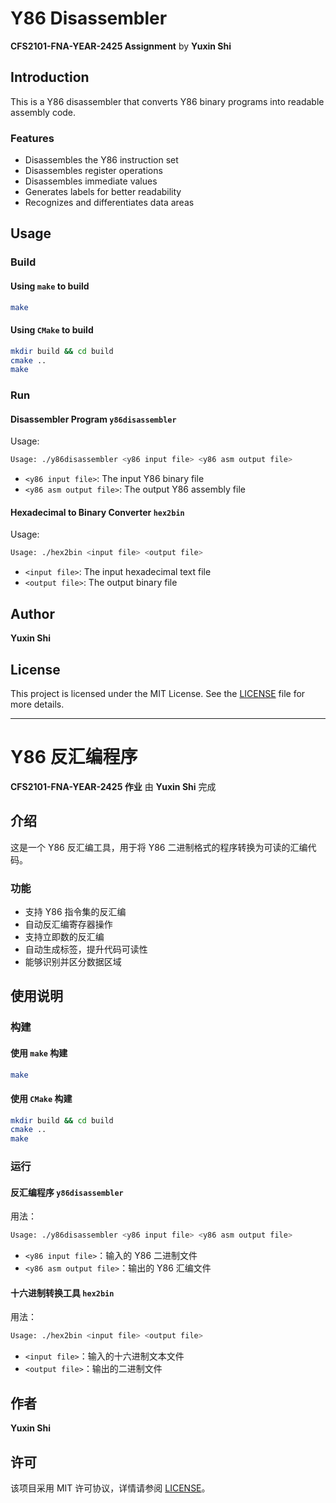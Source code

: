 # Y86 Disassembler

**CFS2101-FNA-YEAR-2425 Assignment** by **Yuxin Shi**

## Introduction

This is a Y86 disassembler that converts Y86 binary programs into readable assembly code.

### Features

- Disassembles the Y86 instruction set
- Disassembles register operations
- Disassembles immediate values
- Generates labels for better readability
- Recognizes and differentiates data areas

## Usage

### Build

#### Using `make` to build

```bash
make
```

#### Using `CMake` to build

```bash
mkdir build && cd build
cmake ..
make
```

### Run

#### Disassembler Program `y86disassembler`

Usage:

```bash
Usage: ./y86disassembler <y86 input file> <y86 asm output file>
```

- `<y86 input file>`: The input Y86 binary file
- `<y86 asm output file>`: The output Y86 assembly file

#### Hexadecimal to Binary Converter `hex2bin`

Usage:

```bash
Usage: ./hex2bin <input file> <output file>
```

- `<input file>`: The input hexadecimal text file
- `<output file>`: The output binary file

## Author

**Yuxin Shi**

## License

This project is licensed under the MIT License. See the [LICENSE](https://chatgpt.com/c/LICENSE) file for more details.

------

# Y86 反汇编程序

**CFS2101-FNA-YEAR-2425 作业** 由 **Yuxin Shi** 完成

## 介绍

这是一个 Y86 反汇编工具，用于将 Y86 二进制格式的程序转换为可读的汇编代码。

### 功能

- 支持 Y86 指令集的反汇编
- 自动反汇编寄存器操作
- 支持立即数的反汇编
- 自动生成标签，提升代码可读性
- 能够识别并区分数据区域

## 使用说明

### 构建

#### 使用 `make` 构建

```bash
make
```

#### 使用 `CMake` 构建

```bash
mkdir build && cd build
cmake ..
make
```

### 运行

#### 反汇编程序 `y86disassembler`

用法：

```bash
Usage: ./y86disassembler <y86 input file> <y86 asm output file>
```

- `<y86 input file>`：输入的 Y86 二进制文件
- `<y86 asm output file>`：输出的 Y86 汇编文件

#### 十六进制转换工具 `hex2bin`

用法：

```bash
Usage: ./hex2bin <input file> <output file>
```

- `<input file>`：输入的十六进制文本文件
- `<output file>`：输出的二进制文件

## 作者

**Yuxin Shi**

## 许可

该项目采用 MIT 许可协议，详情请参阅 [LICENSE](https://chatgpt.com/c/LICENSE)。